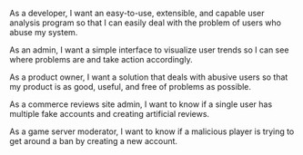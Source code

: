 As a developer, I want an easy-to-use, extensible, and capable user analysis program so that I can easily deal with the problem of users who abuse my system.

As an admin, I want a simple interface to visualize user trends so I can see where problems are and take action accordingly.

As a product owner, I want a solution that deals with abusive users so that my product is as good, useful, and free of problems as possible.

As a commerce reviews site admin, I want to know if a single user has multiple fake accounts and creating artificial reviews.  

As a game server moderator, I want to know if a malicious player is trying to get around a ban by creating a new account. 
